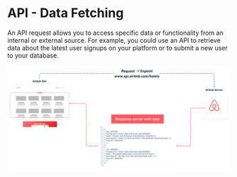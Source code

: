 # API - Data Fetching

An API request allows you to access specific data or functionality from an internal or external source. For example, you could use an API to retrieve data about the latest user signups on your platform or to submit a new user to your database.

![](<../.gitbook/assets/image (3).png>)
